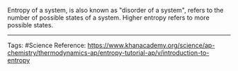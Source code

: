 Entropy of a system, is also known as "disorder of a system", refers to the number of possible states of a system. Higher entropy refers to more possible states. 

---

Tags: #Science
Reference: https://www.khanacademy.org/science/ap-chemistry/thermodynamics-ap/entropy-tutorial-ap/v/introduction-to-entropy